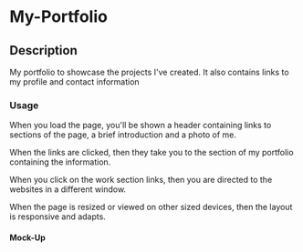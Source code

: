 # My-Portfolio

## Description
My portfolio to showcase the projects I've created. It also contains links to my profile and contact information

### Usage
When you load the page, you'll be shown a header containing links to sections of the page, a brief introduction and a photo of me.

When the links are clicked, then they take you to the section of my portfolio containing the information.

When you click on the work section links, then you are directed to the websites in a different window.

When the page is resized or viewed on other sized devices, then the layout is responsive and adapts.

#### Mock-Up





